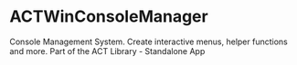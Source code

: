 # ACTWinConsoleManager
Console Management System.  Create interactive menus, helper functions and more.  Part of the ACT Library - Standalone App
